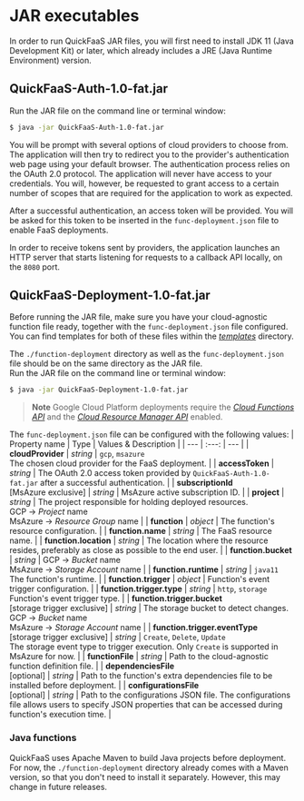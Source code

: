 # JAR executables

In order to run QuickFaaS JAR files, you will first need to install JDK 11 (Java Development Kit) or later, which already includes a JRE (Java Runtime Environment) version.

## QuickFaaS-Auth-1.0-fat.jar
Run the JAR file on the command line or terminal window:
```sh
$ java -jar QuickFaaS-Auth-1.0-fat.jar
```
You will be prompt with several options of cloud providers to choose from. The application will then try to redirect you to the provider's authentication web page using your default browser. The authentication process relies on the OAuth 2.0 protocol. The application will never have access to your credentials. You will, however, be requested to grant access to a certain number of scopes that are required for the application to work as expected.

After a successful authentication, an access token will be provided. You will be asked for this token to be inserted in the `func-deployment.json` file to enable FaaS deployments.

In order to receive tokens sent by providers, the application launches an HTTP server that starts listening for requests to a callback API locally, on the `8080` port.

## QuickFaaS-Deployment-1.0-fat.jar
Before running the JAR file, make sure you have your cloud-agnostic function file ready, together with the `func-deployment.json` file configured. You can find templates for both of these files within the _[templates](./templates)_ directory.

The `./function-deployment` directory as well as the `func-deployment.json` file should be on the same directory as the JAR file.  
Run the JAR file on the command line or terminal window:
```sh
$ java -jar QuickFaaS-Deployment-1.0-fat.jar
```
> **Note**
> Google Cloud Platform deployments require the [_Cloud Functions API_](https://cloud.google.com/functions/docs/reference/rest) and the [_Cloud Resource Manager API_](https://cloud.google.com/resource-manager/reference/rest) enabled.

The `func-deployment.json` file can be configured with the following values:
| Property name | Type | Values & Description |
| --- | :---: | --- |
| **cloudProvider** | _string_ | `gcp`, `msazure`<br/>The chosen cloud provider for the FaaS deployment. |
| **accessToken** | _string_ | The OAuth 2.0 access token provided by `QuickFaaS-Auth-1.0-fat.jar` after a successful authentication. |
| **subscriptionId**<br/>[MsAzure exclusive] | _string_ | MsAzure active subscription ID. |
| **project** | _string_ | The project responsible for holding deployed resources.<br/>GCP -> _Project_ name<br/>MsAzure -> _Resource Group_ name |
| **function** | _object_ | The function's resource configuration. |
| **function.name** | _string_ | The FaaS resource name. |
| **function.location** | _string_ | The location where the resource resides, preferably as close as possible to the end user. |
| **function.bucket** | _string_ | GCP -> _Bucket_ name<br/>MsAzure -> _Storage Account_ name |
| **function.runtime** | _string_ | `java11`<br/>The function's runtime. |
| **function.trigger** | _object_ | Function's event trigger configuration. |
| **function.trigger.type** | _string_ | `http`, `storage`<br/>Function's event trigger type. |
| **function.trigger.bucket**<br/>[storage trigger exclusive] | _string_ | The storage bucket to detect changes.<br/>GCP -> _Bucket_ name<br/>MsAzure -> _Storage Account_ name |
| **function.trigger.eventType**<br/>[storage trigger exclusive] | _string_ | `Create`, `Delete`, `Update`<br/>The storage event type to trigger execution. Only `Create` is supported in MsAzure for now. |
| **functionFile** | _string_ | Path to the cloud-agnostic function definition file. |
| **dependenciesFile**<br/>[optional] | _string_ | Path to the function's extra dependencies file to be installed before deployment. |
| **configurationsFile**<br/>[optional] | _string_ | Path to the configurations JSON file. The configurations file allows users to specify JSON properties that can be accessed during function's execution time. |

### Java functions
QuickFaaS uses Apache Maven to build Java projects before deployment. For now, the `./function-deployment` directory already comes with a Maven version, so that you don't need to install it separately. However, this may change in future releases.
